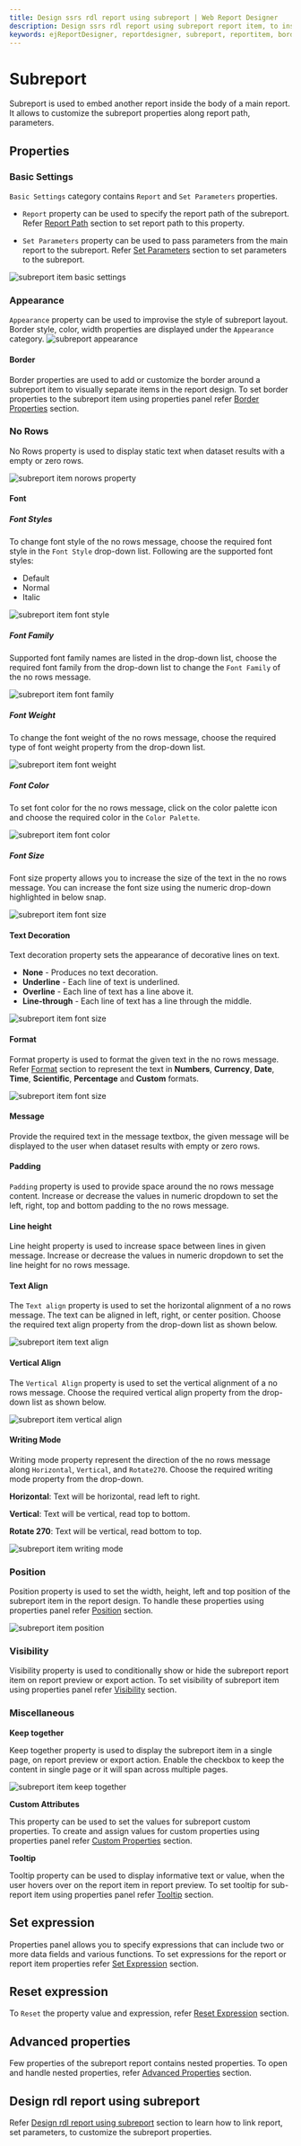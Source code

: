 ```yaml
---
title: Design ssrs rdl report using subreport | Web Report Designer
description: Design ssrs rdl report using subreport report item, to insert one report inside the other report using web report designer.
keywords: ejReportDesigner, reportdesigner, subreport, reportitem, border
---
```


# Subreport

Subreport is used to embed another report inside the body of a main report. It allows to customize the subreport properties along report path, parameters.

## Properties

### Basic Settings

`Basic Settings` category contains `Report` and `Set Parameters` properties.

* `Report` property can be used to specify the report path of the subreport. Refer [Report Path](/designer-guide/report-designer/compose-report/link-data/#report-path) section to set report path to this property.

* `Set Parameters` property can be used to pass parameters from the main report to the subreport. Refer [Set Parameters](/report-designer/compose-report/link-data/#set-parameters) section to set parameters to the subreport.

![subreport item basic settings](/static/assets/on-premise/images/report-designer/report-items/subreport/basic-settings.png)

### Appearance

`Appearance` property can be used to improvise the style of subreport layout. Border style, color, width properties are displayed under the `Appearance` category.
![subreport appearance](/static/assets/on-premise/images/report-designer/report-items/subreport/subreport-appearence.png)

#### Border

Border properties are used to add or customize the border around a subreport item to visually separate items in the report design. To set border properties to the subreport item using properties panel refer [Border Properties](/designer-guide/report-designer/compose-report/common-properties/#border-properties) section.

### No Rows

No Rows property is used to display static text when dataset results with a empty or zero rows.

![subreport item norows property](/static/assets/on-premise/images/report-designer/report-items/subreport/subreport-norows-property.png)

#### Font

##### Font Styles

To change font style of the no rows message, choose the required font style in the `Font Style` drop-down list. Following are the supported font styles:

* Default
* Normal
* Italic

![subreport item font style](/static/assets/on-premise/images/report-designer/report-items/subreport/subreport-norows-font-style.png)

##### Font Family

Supported font family names are listed in the drop-down list, choose the required font family from the drop-down list to change the `Font Family` of the no rows message.

![subreport item font family](/static/assets/on-premise/images/report-designer/report-items/subreport/subreport-norows-font-family.png)

##### Font Weight

To change the font weight of the no rows message, choose the required type of font weight property from the drop-down list.

![subreport item font weight](/static/assets/on-premise/images/report-designer/report-items/subreport/subreport-norows-font-weight.png)

##### Font Color

To set font color for the no rows message, click on the color palette icon and choose the required color in the `Color Palette`.

![subreport item font color](/static/assets/on-premise/images/report-designer/report-items/subreport/subreport-norows-font-color.png)

##### Font Size

Font size property allows you to increase the size of the text in the no rows message. You can increase the font size using the numeric drop-down highlighted in below snap.

![subreport item font size](/static/assets/on-premise/images/report-designer/report-items/subreport/subreport-norows-font-size.png)

#### Text Decoration

Text decoration property sets the appearance of decorative lines on text.

* **None** - Produces no text decoration.
* **Underline** - Each line of text is underlined.
* **Overline** - Each line of text has a line above it.
* **Line-through** - Each line of text has a line through the middle.

![subreport item font size](/static/assets/on-premise/images/report-designer/report-items/subreport/subreport-norows-text-decoration.png)

#### Format

Format property is used to format the given text in the no rows message. Refer [Format](/designer-guide/report-designer/compose-report/format-data/#format) section to represent the text in **Numbers**, **Currency**, **Date**, **Time**, **Scientific**, **Percentage** and **Custom** formats.

![subreport item font size](/static/assets/on-premise/images/report-designer/report-items/subreport/subreport-norows-format.png)

#### Message

Provide the required text in the message textbox, the given message will be displayed to the user when dataset results with empty or zero rows.

#### Padding

`Padding` property is used to provide space around the no rows message content. Increase or decrease the values in numeric dropdown to set the left, right, top and bottom padding to the no rows message.

#### Line height

Line height property is used to increase space between lines in given message. Increase or decrease the values in numeric dropdown to set the line height for no rows message.

#### Text Align

The `Text align` property is used to set the horizontal alignment of a no rows message. The text can be aligned in left, right, or center position. Choose the required text align property from the drop-down list as shown below.

![subreport item text align](/static/assets/on-premise/images/report-designer/report-items/subreport/subreport-norows-text-align.png)

#### Vertical Align

The `Vertical Align` property is used to set the vertical alignment of a no rows message. Choose the required vertical align property from the drop-down list as shown below.

![subreport item vertical align](/static/assets/on-premise/images/report-designer/report-items/subreport/subreport-norows-vertical-align.png)

#### Writing Mode

Writing mode property represent the direction of the no rows message along `Horizontal`, `Vertical`, and `Rotate270`. Choose the required writing mode property from the drop-down.

**Horizontal**: Text will be horizontal, read left to right.

**Vertical**: Text will be vertical, read top to bottom.

**Rotate 270**: Text will be vertical, read bottom to top.

![subreport item writing mode](/static/assets/on-premise/images/report-designer/report-items/subreport/subreport-norows-writing-mode.png)

### Position

Position property is used to set the width, height, left and top position of the subreport item in the report design. To handle these properties using properties panel refer [Position](/designer-guide/report-designer/compose-report/common-properties/#position) section.

![subreport item position](/static/assets/on-premise/images/report-designer/report-items/subreport/subreport-norows-position.png)

### Visibility

Visibility property is used to conditionally show or hide the subreport report item on report preview or export action. To set visibility of subreport item using properties panel refer [Visibility](/designer-guide/report-designer/compose-report/common-properties/#visibility) section.

### Miscellaneous

<span style="font-weight:bold">Keep together</span>

Keep together property is used to display the subreport item in a single page, on report preview or export action. Enable the checkbox to keep the content in single page or it will span across multiple pages.

![subreport item keep together](/static/assets/on-premise/images/report-designer/report-items/subreport/subreport-keep-together.png)

<span style="font-weight:bold">Custom Attributes</span>

This property can be used to set the values for subreport custom properties. To create and assign values for custom properties using properties panel refer [Custom Properties](/designer-guide/report-designer/compose-report/common-properties/#custom-properties) section.

<span style="font-weight:bold">Tooltip</span>

Tooltip property can be used to display informative text or value, when the user hovers over on the report item in report preview. To set tooltip for sub-report item using properties panel refer [Tooltip](/designer-guide/report-designer/compose-report/common-properties/#tooltip) section.

## Set expression

Properties panel allows you to specify expressions that can include two or more data fields and various functions. To set expressions for the report or report item properties refer [Set Expression](/designer-guide/report-designer/compose-report/properties-panel/#set-expression) section.

## Reset expression

To `Reset` the property value and expression, refer [Reset Expression](/designer-guide/report-designer/compose-report/properties-panel/#reset-expression) section.

## Advanced properties

Few properties of the subreport report contains nested properties. To open and handle nested properties, refer [Advanced Properties](/designer-guide/report-designer/compose-report/properties-panel/#advanced-properties) section.

## Design rdl report using subreport

Refer [Design rdl report using subreport](/designer-guide/report-designer/report-items/subreport/design-rdl-report-using-subreport/) section to learn how to link report, set parameters, to customize the subreport properties.